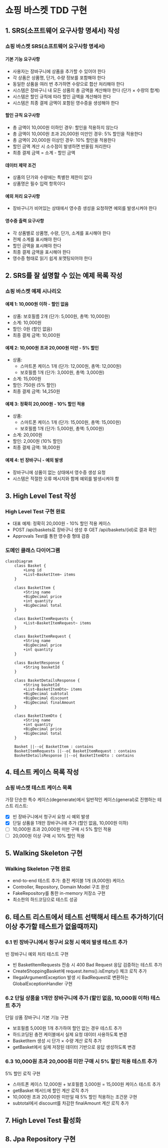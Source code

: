 # 쇼핑 바스켓 TDD 구현

## 1. **SRS(소프트웨어 요구사항 명세서) 작성**

### 쇼핑 바스켓 SRS(소프트웨어 요구사항 명세서)

#### 기본 기능 요구사항
- 사용자는 장바구니에 상품을 추가할 수 있어야 한다
- 각 상품은 상품명, 단가, 수량 정보를 포함해야 한다
- 동일한 상품을 여러 번 추가하면 수량으로 합산 처리해야 한다
- 시스템은 장바구니 내 모든 상품의 총 금액을 계산해야 한다 (단가 × 수량의 합계)
- 시스템은 할인 규칙에 따라 할인 금액을 계산해야 한다
- 시스템은 최종 결제 금액이 포함된 영수증을 생성해야 한다

#### 할인 규칙 요구사항
- 총 금액이 10,000원 이하인 경우: 할인을 적용하지 않는다
- 총 금액이 10,000원 초과 20,000원 미만인 경우: 5% 할인을 적용한다
- 총 금액이 20,000원 이상인 경우: 10% 할인을 적용한다
- 할인 금액 계산 시 소수점이 발생하면 반올림 처리한다
- 최종 결제 금액 = 소계 - 할인 금액

#### 데이터 제약 조건
- 상품의 단가와 수량에는 특별한 제한이 없다
- 상품명은 필수 입력 항목이다

#### 예외 처리 요구사항
- 장바구니가 비어있는 상태에서 영수증 생성을 요청하면 예외를 발생시켜야 한다

#### 영수증 출력 요구사항
- 각 상품별로 상품명, 수량, 단가, 소계를 표시해야 한다
- 전체 소계를 표시해야 한다
- 할인 금액을 표시해야 한다
- 최종 결제 금액을 표시해야 한다
- 영수증 형태로 읽기 쉽게 포맷팅되어야 한다

## 2. **SRS를 잘 설명할 수 있는 예제 목록 작성**

### 쇼핑 바스켓 예제 시나리오

#### 예제 1: 10,000원 이하 - 할인 없음
- 상품: 보호필름 2개 (단가: 5,000원, 총액: 10,000원)
- 소계: 10,000원
- 할인: 0원 (할인 없음)
- 최종 결제 금액: 10,000원

#### 예제 2: 10,000원 초과 20,000원 미만 - 5% 할인
- 상품: 
  - 스마트폰 케이스 1개 (단가: 12,000원, 총액: 12,000원)
  - 보호필름 1개 (단가: 3,000원, 총액: 3,000원)
- 소계: 15,000원
- 할인: 750원 (5% 할인)
- 최종 결제 금액: 14,250원

#### 예제 3: 정확히 20,000원 - 10% 할인 적용
- 상품:
  - 스마트폰 케이스 1개 (단가: 15,000원, 총액: 15,000원)
  - 보호필름 1개 (단가: 5,000원, 총액: 5,000원)
- 소계: 20,000원
- 할인: 2,000원 (10% 할인)
- 최종 결제 금액: 18,000원

#### 예제 4: 빈 장바구니 - 예외 발생
- 장바구니에 상품이 없는 상태에서 영수증 생성 요청
- 시스템은 적절한 오류 메시지와 함께 예외를 발생시켜야 함

## 3. **High Level Test 작성**

### High Level Test 구현 완료
- 대표 예제: 정확히 20,000원 - 10% 할인 적용 케이스
- POST /api/baskets로 장바구니 생성 후 GET /api/baskets/{id}로 결과 확인
- Approvals Test를 통한 영수증 형태 검증

### 도메인 클래스 다이어그램

```mermaid
classDiagram
    class Basket {
        +Long id
        +List~BasketItem~ items
    }
    
    class BasketItem {
        +String name
        +BigDecimal price
        +int quantity
        +BigDecimal total
    }
    
    class BasketItemRequests {
        +List~BasketItemRequest~ items
    }
    
    class BasketItemRequest {
        +String name
        +BigDecimal price
        +int quantity
    }
    
    class BasketResponse {
        +String basketId
    }
    
    class BasketDetailsResponse {
        +String basketId
        +List~BasketItemDto~ items
        +BigDecimal subtotal
        +BigDecimal discount
        +BigDecimal finalAmount
    }
    
    class BasketItemDto {
        +String name
        +int quantity
        +BigDecimal price
        +BigDecimal total
    }
    
    Basket ||--o{ BasketItem : contains
    BasketItemRequests ||--o{ BasketItemRequest : contains
    BasketDetailsResponse ||--o{ BasketItemDto : contains
```

## 4. **테스트 케이스 목록 작성**

### 쇼핑 바스켓 테스트 케이스 목록

가장 단순한 특수 케이스(degenerate)에서 일반적인 케이스(general)로 진행하는 테스트 리스트:

- [X] 빈 장바구니에서 청구서 요청 시 예외 발생
- [X] 단일 상품을 1개만 장바구니에 추가 (할인 없음, 10,000원 이하)
- [ ] 10,000원 초과 20,000원 미만 구매 시 5% 할인 적용
- [ ] 20,000원 이상 구매 시 10% 할인 적용

## 5. **Walking Skeleton 구현**

### Walking Skeleton 구현 완료
- end-to-end 테스트 추가: 충전 케이블 1개 (8,000원) 케이스
- Controller, Repository, Domain Model 구조 완성
- FakeRepository를 통한 in-memory 저장소 구현
- 최소한의 하드코딩으로 테스트 성공

## 6. **테스트 리스트에서 테스트 선택해서 테스트 추가하기(더 이상 추가할 테스트가 없을때까지)**

### 6.1 빈 장바구니에서 청구서 요청 시 예외 발생 테스트 추가

빈 장바구니 예외 처리 테스트 구현
- 빈 BasketItemRequests 전송 시 400 Bad Request 응답 검증하는 테스트 추가
- CreateShoppingBasket에 request.items().isEmpty() 체크 로직 추가
- IllegalArgumentException 발생 시 BadRequest로 변환하는 GlobalExceptionHandler 구현

### 6.2 단일 상품을 1개만 장바구니에 추가 (할인 없음, 10,000원 이하) 테스트 추가

단일 상품 장바구니 기본 기능 구현
- 보호필름 5,000원 1개 추가하여 할인 없는 경우 테스트 추가
- 하드코딩된 충전 케이블에서 실제 요청 데이터 사용하도록 변경
- BasketItem 생성 시 단가 × 수량 계산 로직 추가
- getBasket에서 실제 저장된 데이터 기반으로 응답 생성하도록 변경

### 6.3 10,000원 초과 20,000원 미만 구매 시 5% 할인 적용 테스트 추가

5% 할인 로직 구현
- 스마트폰 케이스 12,000원 + 보호필름 3,000원 = 15,000원 케이스 테스트 추가
- getBasket 메서드에 할인 계산 로직 추가
- 10,000원 초과 20,000원 미만일 때 5% 할인 적용하는 조건문 구현
- subtotal에서 discount를 차감한 finalAmount 계산 로직 추가

## 7. **High Level Test 활성화**

## 8. **Jpa Repository 구현**
